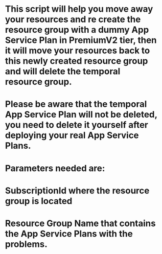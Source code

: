 # This script will help you move away your resources and re create the resource group with a dummy App Service Plan in PremiumV2 tier, then it will move your resources back to this newly created resource group and will delete the temporal resource group.

# Please be aware that the temporal App Service Plan will not be deleted, you need to delete it yourself after deploying your real App Service Plans.

# Parameters needed are:

# SubscriptionId where the resource group is located
# Resource Group Name that contains the App Service Plans with the problems.